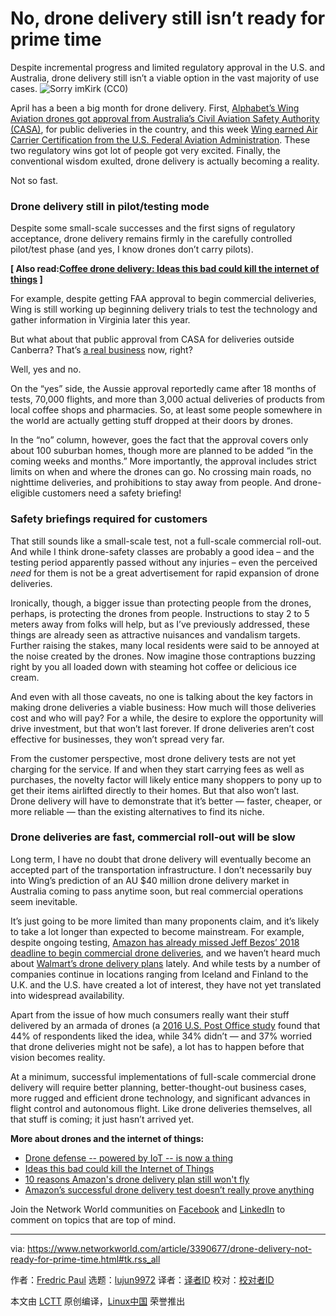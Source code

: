 [#]: collector: (lujun9972)
[#]: translator: ( )
[#]: reviewer: ( )
[#]: publisher: ( )
[#]: url: ( )
[#]: subject: (No, drone delivery still isn’t ready for prime time)
[#]: via: (https://www.networkworld.com/article/3390677/drone-delivery-not-ready-for-prime-time.html#tk.rss_all)
[#]: author: (Fredric Paul https://www.networkworld.com/author/Fredric-Paul/)

No, drone delivery still isn’t ready for prime time
======
Despite incremental progress and limited regulatory approval in the U.S. and Australia, drone delivery still isn’t a viable option in the vast majority of use cases.
![Sorry imKirk \(CC0\)][1]

April has a been a big month for drone delivery. First, [Alphabet’s Wing Aviation drones got approval from Australia’s Civil Aviation Safety Authority (CASA)][2], for public deliveries in the country, and this week [Wing earned Air Carrier Certification from the U.S. Federal Aviation Administration][3]. These two regulatory wins got lot of people got very excited. Finally, the conventional wisdom exulted, drone delivery is actually becoming a reality.

Not so fast.

### Drone delivery still in pilot/testing mode

Despite some small-scale successes and the first signs of regulatory acceptance, drone delivery remains firmly in the carefully controlled pilot/test phase (and yes, I know drones don’t carry pilots).

**[ Also read:[Coffee drone delivery: Ideas this bad could kill the internet of things][4] ]**

For example, despite getting FAA approval to begin commercial deliveries, Wing is still working up beginning delivery trials to test the technology and gather information in Virginia later this year.

But what about that public approval from CASA for deliveries outside Canberra? That’s [a real business][5] now, right?

Well, yes and no.

On the “yes” side, the Aussie approval reportedly came after 18 months of tests, 70,000 flights, and more than 3,000 actual deliveries of products from local coffee shops and pharmacies. So, at least some people somewhere in the world are actually getting stuff dropped at their doors by drones.

In the “no” column, however, goes the fact that the approval covers only about 100 suburban homes, though more are planned to be added “in the coming weeks and months.” More importantly, the approval includes strict limits on when and where the drones can go. No crossing main roads, no nighttime deliveries, and prohibitions to stay away from people. And drone-eligible customers need a safety briefing!

### Safety briefings required for customers

That still sounds like a small-scale test, not a full-scale commercial roll-out. And while I think drone-safety classes are probably a good idea – and the testing period apparently passed without any injuries – even the perceived _need_ for them is not be a great advertisement for rapid expansion of drone deliveries.

Ironically, though, a bigger issue than protecting people from the drones, perhaps, is protecting the drones from people. Instructions to stay 2 to 5 meters away from folks will help, but as I’ve previously addressed, these things are already seen as attractive nuisances and vandalism targets. Further raising the stakes, many local residents were said to be annoyed at the noise created by the drones. Now imagine those contraptions buzzing right by you all loaded down with steaming hot coffee or delicious ice cream.

And even with all those caveats, no one is talking about the key factors in making drone deliveries a viable business: How much will those deliveries cost and who will pay? For a while, the desire to explore the opportunity will drive investment, but that won’t last forever. If drone deliveries aren’t cost effective for businesses, they won’t spread very far.

From the customer perspective, most drone delivery tests are not yet charging for the service. If and when they start carrying fees as well as purchases, the novelty factor will likely entice many shoppers to pony up to get their items airlifted directly to their homes. But that also won’t last. Drone delivery will have to demonstrate that it’s better — faster, cheaper, or more reliable — than the existing alternatives to find its niche.

### Drone deliveries are fast, commercial roll-out will be slow

Long term, I have no doubt that drone delivery will eventually become an accepted part of the transportation infrastructure. I don’t necessarily buy into Wing’s prediction of an AU $40 million drone delivery market in Australia coming to pass anytime soon, but real commercial operations seem inevitable.

It’s just going to be more limited than many proponents claim, and it’s likely to take a lot longer than expected to become mainstream. For example, despite ongoing testing, [Amazon has already missed Jeff Bezos’ 2018 deadline to begin commercial drone deliveries][6], and we haven’t heard much about [Walmart’s drone delivery plans][7] lately. And while tests by a number of companies continue in locations ranging from Iceland and Finland to the U.K. and the U.S. have created a lot of interest, they have not yet translated into widespread availability.

Apart from the issue of how much consumers really want their stuff delivered by an armada of drones (a [2016 U.S. Post Office study][8] found that 44% of respondents liked the idea, while 34% didn’t — and 37% worried that drone deliveries might not be safe), a lot has to happen before that vision becomes reality.

At a minimum, successful implementations of full-scale commercial drone delivery will require better planning, better-thought-out business cases, more rugged and efficient drone technology, and significant advances in flight control and autonomous flight. Like drone deliveries themselves, all that stuff is coming; it just hasn’t arrived yet.

**More about drones and the internet of things:**

  * [Drone defense -- powered by IoT -- is now a thing][9]
  * [Ideas this bad could kill the Internet of Things][4]
  * [10 reasons Amazon's drone delivery plan still won't fly][10]
  * [Amazon’s successful drone delivery test doesn’t really prove anything][11]



Join the Network World communities on [Facebook][12] and [LinkedIn][13] to comment on topics that are top of mind.

--------------------------------------------------------------------------------

via: https://www.networkworld.com/article/3390677/drone-delivery-not-ready-for-prime-time.html#tk.rss_all

作者：[Fredric Paul][a]
选题：[lujun9972][b]
译者：[译者ID](https://github.com/译者ID)
校对：[校对者ID](https://github.com/校对者ID)

本文由 [LCTT](https://github.com/LCTT/TranslateProject) 原创编译，[Linux中国](https://linux.cn/) 荣誉推出

[a]: https://www.networkworld.com/author/Fredric-Paul/
[b]: https://github.com/lujun9972
[1]: https://images.idgesg.net/images/article/2018/07/drone_mountains_by_sorry_imkirk_cc0_via_unsplash_1200x800-100763763-large.jpg
[2]: https://medium.com/wing-aviation/wing-launches-commercial-air-delivery-service-in-canberra-5da134312474
[3]: https://medium.com/wing-aviation/wing-becomes-first-certified-air-carrier-for-drones-in-the-us-43401883f20b
[4]: https://www.networkworld.com/article/3301277/ideas-this-bad-could-kill-the-internet-of-things.html
[5]: https://wing.com/australia/canberra
[6]: https://www.businessinsider.com/jeff-bezos-predicted-amazon-would-be-making-drone-deliveries-by-2018-2018-12?r=US&IR=T
[7]: https://www.networkworld.com/article/2999828/walmart-delivery-drone-plans.html
[8]: https://www.uspsoig.gov/sites/default/files/document-library-files/2016/RARC_WP-17-001.pdf
[9]: https://www.networkworld.com/article/3309413/drone-defense-powered-by-iot-is-now-a-thing.html
[10]: https://www.networkworld.com/article/2900317/10-reasons-amazons-drone-delivery-plan-still-wont-fly.html
[11]: https://www.networkworld.com/article/3185478/amazons-successful-drone-delivery-test-doesnt-really-prove-anything.html
[12]: https://www.facebook.com/NetworkWorld/
[13]: https://www.linkedin.com/company/network-world
